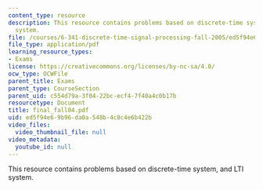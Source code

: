 ```yaml
---
content_type: resource
description: This resource contains problems based on discrete-time system, and LTI
  system.
file: /courses/6-341-discrete-time-signal-processing-fall-2005/ed5f94e69b96da0a548b4c8c4e6b422b_final_fall04.pdf
file_type: application/pdf
learning_resource_types:
- Exams
license: https://creativecommons.org/licenses/by-nc-sa/4.0/
ocw_type: OCWFile
parent_title: Exams
parent_type: CourseSection
parent_uid: c554d79a-3f04-22bc-ecf4-7f40a4c0b17b
resourcetype: Document
title: final_fall04.pdf
uid: ed5f94e6-9b96-da0a-548b-4c8c4e6b422b
video_files:
  video_thumbnail_file: null
video_metadata:
  youtube_id: null
---
```

This resource contains problems based on discrete-time system, and LTI system.
